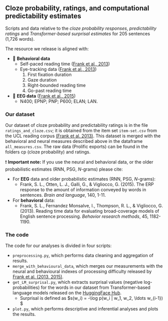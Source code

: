 ## Cloze probability, ratings, and computational predictability estimates
Scripts and data relative to the _cloze probability responses_, _predictability ratings_ and _Transformer-based surprisal estimates_ for 205 sentences (1,726 words).

The resource we release is aligned with:
- :eyes: **Behavioral data**
  - Self-paced reading time ([Frank et al., 2013](https://link.springer.com/article/10.3758/s13428-012-0313-y))
  - Eye-tracking data ([Frank et al., 2013](https://link.springer.com/article/10.3758/s13428-012-0313-y))
    1. First fixation duration
    2. Gaze duration
    3. Right-bounded reading time
    4. Go-past reading time
- :electric_plug: **EEG data** ([Frank et al., 2015](https://www.sciencedirect.com/science/article/pii/S0093934X14001515))
  - N400; EPNP; PNP; P600; ELAN; LAN.

### Our dataset

Our dataset of cloze probability and predictability ratings is in the file `ratings_and_cloze.csv`; it is obtained from the item set `item-set.csv` from the UCL reading corpus [(Frank et al. 2013)](https://link.springer.com/article/10.3758/s13428-012-0313-y). This dataset is merged with the behavioral and neural measures described above in the dataframe `all_measures.csv`. The raw data (Prolific exports) can be found in the folders cp (cloze probability) and ratings. 

:heavy_exclamation_mark: **Important note:**
If you use the neural and behavioral data, or the older probabilistic estimates (RNN, PSG, _N_-grams) please cite:
- For **EEG** data and older probabilistic estimates (RNN, PSG, _N_-grams): 
  - Frank, S. L., Otten, L. J., Galli, G., & Vigliocco, G. (2015). The ERP response to the amount of information conveyed by words in sentences. _Brain and language_, 140, 1-11.
- For **behavioral** data:
  - Frank, S. L., Fernandez Monsalve, I., Thompson, R. L., & Vigliocco, G. (2013). Reading time data for evaluating broad-coverage models of English sentence processing. _Behavior research methods_, 45, 1182-1190.

### The code

The code for our analyses is divided in four scripts:
- `preprocessing.py`, which performs data cleaning and aggregation of results.
- `merge_with_behavioural_data`, which merges our measurements with the neural and behavioural indexes of processing difficulty released by [Frank et al. (2013,](https://link.springer.com/article/10.3758/s13428-012-0313-y)[ 2015)](https://www.sciencedirect.com/science/article/pii/S0093934X14001515).
- `get_LM_surprisal.py`, which extracts surprisal values (negative log-probabilities) for the words in our dataset from Transformer-based language models released on the [HuggingFace Hub](https://huggingface.co/models).
  - Surprisal is defined as $s(w_i) = -\log p(w_i | w_1, w_2, \ldots w_{i-1}) $
- `plot.py`, which performs descriptive and inferential analyses and plots the results.
